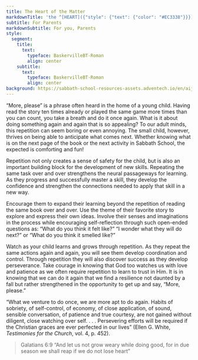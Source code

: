 ```yaml
---
title: The Heart of the Matter
markdownTitle: 'the ^[HEART]({"style": {"text": {"color": "#EC3338"}}}) of the ^[MATTER]({"style": {"text": {"color": "#00A87D"}}})'
subtitle: For Parents
markdownSubtitle: For you, Parents
style:
  segment:
    title:
      text:
        typeface: BaskervilleBT-Roman
        align: center
    subtitle:
      text:
        typeface: BaskervilleBT-Roman
        align: center
background: https://sabbath-school-resources-assets.adventech.io/en/aij/2025-01-bg/assets/07-04.png
---
```


“More, please” is a phrase often heard in the home of a young child. Having read the story ten times already or played the same game more times than you can count, you take a breath and do it once again. What is it about doing something again and again that is so appealing? To our adult minds, this repetition can seem boring or even annoying. The small child, however, thrives on being able to anticipate what comes next. Whether knowing what is on the next page of the book or the next activity in Sabbath School, the expected is comforting and fun! 

Repetition not only creates a sense of safety for the child, but is also an important building block for the development of new skills. Repeating the same task over and over strengthens the neural passageways for learning. As they progress and successfully master a skill, they develop the confidence and strengthen the connections needed to apply that skill in a new way. 

Encourage them to expand their learning beyond the repetition of reading the same book over and over. Use the theme of their favorite story to explore and express their own ideas. Involve their senses and imaginations in the process while encouraging self-reflection through such open-ended questions as: “What do you think it felt like?” “I wonder what they will do next?” or “What do you think it smelled like?” 

Watch as your child learns and grows through repetition. As they repeat the same actions again and again, you will see them develop coordination and control. Through repetition they will also discover success as they develop perseverance. Take courage in knowing that God too watches us with love and patience as we often require repetition to learn to trust in Him. It is in knowing that we can do it again that we find a resilience not daunted by a fall but rather strengthened in the opportunity to get up and say, “More, please.” 

“What we venture to do once, we are more apt to do again. Habits of sobriety, of self-control, of economy, of close application, of sound, sensible conversation, of patience and true courtesy, are not gained without diligent, close watching over self. . . . Persevering efforts will be required if the Christian graces are ever perfected in our lives” (Ellen G. White, _Testimonies for the Church_, vol. 4, p. 452).

> <callout>Galatians 6:9</callout>
> “And let us not grow weary while doing good, for in due season we shall reap if we do not lose heart” 